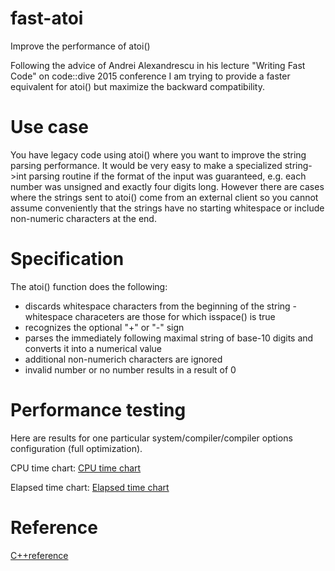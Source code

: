 # fast-atoi
Improve the performance of atoi() 

Following the advice of Andrei Alexandrescu in his lecture "Writing Fast Code" on code::dive 2015 conference I am trying to provide a faster equivalent for atoi() but maximize the backward compatibility. 

# Use case 

You have legacy code using atoi() where you want to improve the string parsing performance. It would be very easy to make a specialized string->int parsing routine if the format of the input was guaranteed, e.g. each number was unsigned and exactly four digits long. However there are cases where the strings sent to atoi() come from an external client so you cannot assume conveniently that the strings have no starting whitespace or include non-numeric characters at the end.

# Specification

The atoi() function does the following:

* discards whitespace characters from the beginning of the string - whitespace characeters are those for which isspace() is true
* recognizes the optional "+" or "-" sign
* parses the immediately following maximal string of base-10 digits and converts it into a numerical value
* additional non-numerich characters are ignored
* invalid number or no number results in a result of 0

# Performance testing

Here are results for one particular system/compiler/compiler options configuration (full optimization).

CPU time chart: [CPU time chart](CPU.png "Time as measured by CPU")

Elapsed time chart: [Elapsed time chart](Elapsed.png "Time as measured by a wall clock")

# Reference

[C++reference](http://www.cplusplus.com/reference/cstdlib/atoi/)


